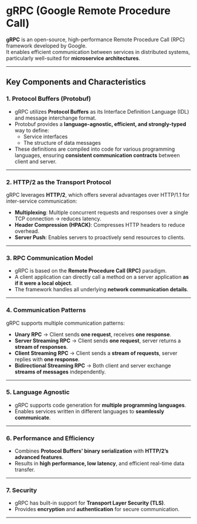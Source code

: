 # gRPC (Google Remote Procedure Call)

**gRPC** is an open-source, high-performance Remote Procedure Call (RPC) framework developed by Google.  
It enables efficient communication between services in distributed systems, particularly well-suited for **microservice architectures**.

---

## Key Components and Characteristics

### 1. Protocol Buffers (Protobuf)
- gRPC utilizes **Protocol Buffers** as its Interface Definition Language (IDL) and message interchange format.  
- Protobuf provides a **language-agnostic, efficient, and strongly-typed** way to define:
  - Service interfaces  
  - The structure of data messages  
- These definitions are compiled into code for various programming languages, ensuring **consistent communication contracts** between client and server.

---

### 2. HTTP/2 as the Transport Protocol
gRPC leverages **HTTP/2**, which offers several advantages over HTTP/1.1 for inter-service communication:

- **Multiplexing**: Multiple concurrent requests and responses over a single TCP connection → reduces latency.  
- **Header Compression (HPACK)**: Compresses HTTP headers to reduce overhead.  
- **Server Push**: Enables servers to proactively send resources to clients.  

---

### 3. RPC Communication Model
- gRPC is based on the **Remote Procedure Call (RPC)** paradigm.  
- A client application can directly call a method on a server application **as if it were a local object**.  
- The framework handles all underlying **network communication details**.  

---

### 4. Communication Patterns
gRPC supports multiple communication patterns:

- **Unary RPC** → Client sends **one request**, receives **one response**.  
- **Server Streaming RPC** → Client sends **one request**, server returns a **stream of responses**.  
- **Client Streaming RPC** → Client sends a **stream of requests**, server replies with **one response**.  
- **Bidirectional Streaming RPC** → Both client and server exchange **streams of messages** independently.  

---

### 5. Language Agnostic
- gRPC supports code generation for **multiple programming languages**.  
- Enables services written in different languages to **seamlessly communicate**.  

---

### 6. Performance and Efficiency
- Combines **Protocol Buffers’ binary serialization** with **HTTP/2’s advanced features**.  
- Results in **high performance, low latency**, and efficient real-time data transfer.  

---

### 7. Security
- gRPC has built-in support for **Transport Layer Security (TLS)**.  
- Provides **encryption** and **authentication** for secure communication.  

---
